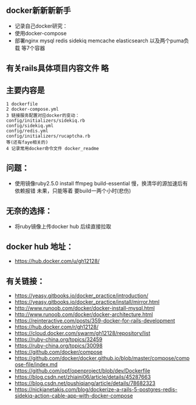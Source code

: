 ## docker新新新新手
* 记录自己docker研究：
* 使用docker-compose
* 部署nginx mysql redis sidekiq memcache elasticsearch 以及两个puma负载 等7个容器


## 有关rails具体项目内容文件   略

## 主要内容是
  ```
  1 dockerfile
  2 docker-compose.yml
  3 链接服务配置对应docker的变动：
  config/initializers/sidekiq.rb
  config/sidekiq.yml
  config/redis.yml
  config/initializers/rucaptcha.rb
  等(还有faye相关的)
  4 记录常用docker命令文件 docker_readme
  ```

## 问题：
* 使用镜像ruby2.5.0 install ffmpeg build-essential 慢，换清华的源加速后有依赖报错 未果，只能等着 要build一两个小时(悲伤)
## 无奈的选择：
* 将ruby镜像上传docker hub 后续直接拉取

## docker hub 地址：
* https://hub.docker.com/u/gh12128/

## 有关链接：
* https://yeasy.gitbooks.io/docker_practice/introduction/
* https://yeasy.gitbooks.io/docker_practice/install/mirror.html
* http://www.runoob.com/docker/docker-install-mysql.html
* http://www.runoob.com/docker/docker-architecture.html
* https://reinteractive.com/posts/359-docker-for-rails-development
* https://hub.docker.com/r/gh12128/
* https://cloud.docker.com/swarm/gh12128/repository/list
* https://ruby-china.org/topics/32459
* https://ruby-china.org/topics/30098
* https://github.com/docker/compose
* https://github.com/docker/docker.github.io/blob/master/compose/compose-file/index.md
* https://github.com/opf/openproject/blob/dev/Dockerfile
* https://blog.csdn.net/zhiaini06/article/details/45287663
* https://blog.csdn.net/pushiqiang/article/details/78682323
* https://nickjanetakis.com/blog/dockerize-a-rails-5-postgres-redis-sidekiq-action-cable-app-with-docker-compose
